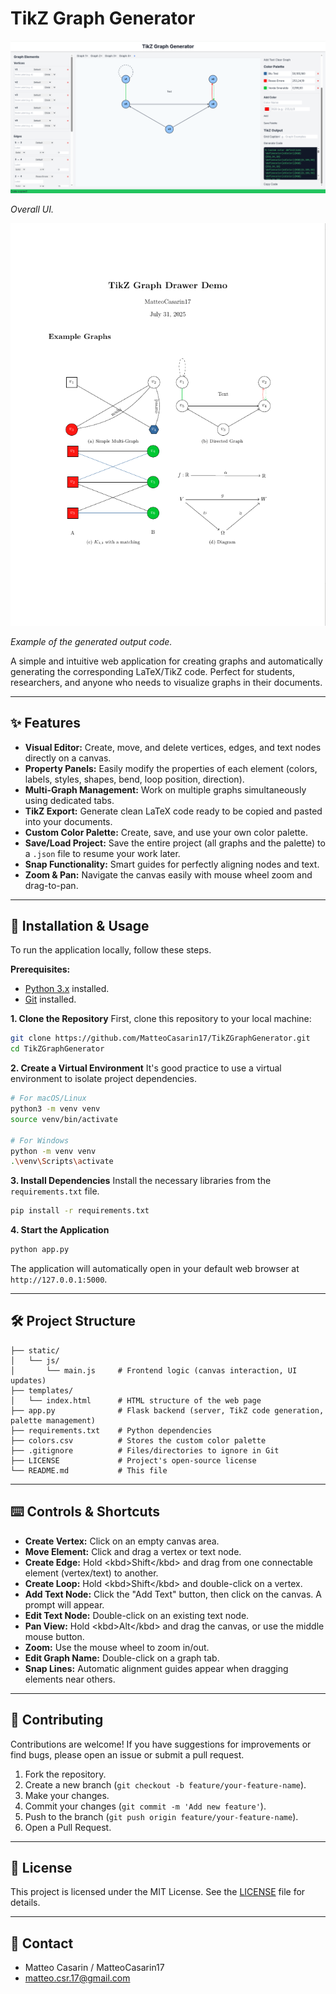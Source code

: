 # TikZ Graph Generator

![Palette Editor](demo/Screenshot_Demo_UI.png)

*Overall UI.*

![Generated Output PDF](demo/Screenshot_Demo_LaTeX.png)

*Example of the generated output code.*

A simple and intuitive web application for creating graphs and automatically generating the corresponding LaTeX/TikZ code. Perfect for students, researchers, and anyone who needs to visualize graphs in their documents.

-----

## ✨ Features

  * **Visual Editor:** Create, move, and delete vertices, edges, and text nodes directly on a canvas.
  * **Property Panels:** Easily modify the properties of each element (colors, labels, styles, shapes, bend, loop position, direction).
  * **Multi-Graph Management:** Work on multiple graphs simultaneously using dedicated tabs.
  * **TikZ Export:** Generate clean LaTeX code ready to be copied and pasted into your documents.
  * **Custom Color Palette:** Create, save, and use your own color palette.
  * **Save/Load Project:** Save the entire project (all graphs and the palette) to a `.json` file to resume your work later.
  * **Snap Functionality:** Smart guides for perfectly aligning nodes and text.
  * **Zoom & Pan:** Navigate the canvas easily with mouse wheel zoom and drag-to-pan.

-----

## 🚀 Installation & Usage

To run the application locally, follow these steps.

**Prerequisites:**

  * [Python 3.x](https://www.python.org/downloads/) installed.
  * [Git](https://git-scm.com/downloads) installed.

**1. Clone the Repository**
First, clone this repository to your local machine:

```bash
git clone https://github.com/MatteoCasarin17/TikZGraphGenerator.git
cd TikZGraphGenerator
```


**2. Create a Virtual Environment**
It's good practice to use a virtual environment to isolate project dependencies.

```bash
# For macOS/Linux
python3 -m venv venv
source venv/bin/activate

# For Windows
python -m venv venv
.\venv\Scripts\activate
```

**3. Install Dependencies**
Install the necessary libraries from the `requirements.txt` file.

```bash
pip install -r requirements.txt
```

**4. Start the Application**

```bash
python app.py
```

The application will automatically open in your default web browser at `http://127.0.0.1:5000`.

-----

## 🛠️ Project Structure

```
├── static/
│   └── js/
│       └── main.js     # Frontend logic (canvas interaction, UI updates)
├── templates/
│   └── index.html      # HTML structure of the web page
├── app.py              # Flask backend (server, TikZ code generation, palette management)
├── requirements.txt    # Python dependencies
├── colors.csv          # Stores the custom color palette
├── .gitignore          # Files/directories to ignore in Git
├── LICENSE             # Project's open-source license
└── README.md           # This file
```

-----

## ⌨️ Controls & Shortcuts

  * **Create Vertex:** Click on an empty canvas area.
  * **Move Element:** Click and drag a vertex or text node.
  * **Create Edge:** Hold \<kbd\>Shift\</kbd\> and drag from one connectable element (vertex/text) to another.
  * **Create Loop:** Hold \<kbd\>Shift\</kbd\> and double-click on a vertex.
  * **Add Text Node:** Click the "Add Text" button, then click on the canvas. A prompt will appear.
  * **Edit Text Node:** Double-click on an existing text node.
  * **Pan View:** Hold \<kbd\>Alt\</kbd\> and drag the canvas, or use the middle mouse button.
  * **Zoom:** Use the mouse wheel to zoom in/out.
  * **Edit Graph Name:** Double-click on a graph tab.
  * **Snap Lines:** Automatic alignment guides appear when dragging elements near others.

-----

## 🤝 Contributing

Contributions are welcome\! If you have suggestions for improvements or find bugs, please open an issue or submit a pull request.

1.  Fork the repository.
2.  Create a new branch (`git checkout -b feature/your-feature-name`).
3.  Make your changes.
4.  Commit your changes (`git commit -m 'Add new feature'`).
5.  Push to the branch (`git push origin feature/your-feature-name`).
6.  Open a Pull Request.

-----

## 📜 License

This project is licensed under the MIT License. See the [LICENSE](https://mit-license.org/) file for details.

-----

## 📧 Contact

  * Matteo Casarin / MatteoCasarin17
  * matteo.csr.17@gmail.com

<!-- end list -->

```
```
